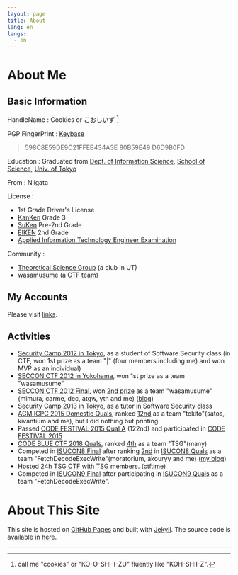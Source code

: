 ```yaml
---
layout: page
title: About
lang: en
langs:
  - en
---
```


About Me
========

Basic Information
-----------------

HandleName
: Cookies or こおしいず [^1]

PGP FingerPrint
: [Keybase][Keybase]
  > 598C8E59DE9C21FFEB434A3E 80B59E49 D6D9B0FD 

Education
: Graduated from [Dept. of Information Science][IS], [School of Science][School Science], [Univ. of Tokyo][UTokyo]

From
: Niigata

License
:
  - 1st Grade Driver's License
  - [KanKen](http://www.kanken.or.jp/kanken/) Grade 3
  - [SuKen](https://www.su-gaku.net/suken/) Pre-2nd Grade
  - [EIKEN](http://www.eiken.or.jp/eiken/en/) 2nd Grade
  - [Applied Information Technology Engineer Examination](https://www.jitec.ipa.go.jp/index-e.html)

Community
:
  - [Theoretical Science Group][TSG] (a club in UT)
  - [wasamusume][wasa] (a [CTF team](https://ctftime.org/team/3655))

[^1]: call me "cookies" or "KO-O-SHI-I-ZU" fluently like "KOH-SHII-Z".

[Keybase]: https://keybase.io/kcz146
[School Science]: http://www.s.u-tokyo.ac.jp/en/
[IS]: https://www.i.u-tokyo.ac.jp/index_e.shtml
[UTokyo]: https://www.u-tokyo.ac.jp/en/
[TSG]: https://tsg.ne.jp/
[wasa]: http://wasamusu.me/

My Accounts
-----------

Please visit [links](/links.html).

Activities
----------

- [Security Camp 2012 in Tokyo][seccamp2012], as a student of Software Security class (in CTF, won 1st prize as a team \"\|\" (four members including me) and won MVP as an individual)
- [SECCON CTF 2012 in Yokohama][seccon2012-yokohama], won 1st prize as a team "wasamusume"
- [SECCON CTF 2012 Final][seccon2012-final], won [2nd prize][seccon2012-final-result] as a team "wasamusume"(mimura, carme, dec, atgw, ytn and me)  ([blog](http://cookies.hatenablog.jp/entry/2013/02/25/213034))
- [Security Camp 2013 in Tokyo][seccamp2013], as a tutor in Software Security class
- [ACM ICPC 2015 Domestic Quals][acm-icpc-2015-domestic-qual], ranked [12nd][acm-icpc-2015-domestic-qual-ranking] as a team "tekito"(satos, kivantium and me), but I did nothing but printing.
- Passed [CODE FESTIVAL 2015 Qual A][codefes-2015-quala] (122nd) and participated in [CODE FESTIVAL 2015][codefes-2015]
- [CODE BLUE CTF 2018 Quals][codeblue-2018-qual], ranked [4th][codeblue-2018-qual-ranking] as a team "TSG"(many)
- Competed in [ISUCON8 Final][isucon8-final] after ranking [2nd][isucon8-qual-ranking] in [ISUCON8 Quals][isucon8-qual] as a team "FetchDecodeExecWrite"(moratorium, akouryy and me) ([my blog](https://cookies.hatenablog.jp/entry/2018/09/16/230411))
- Hosted 24h [TSG CTF][tsgctf-github] with [TSG][TSG] members. ([ctftime][tsgctf-ctftime])
- Competed in [ISUCON9 Final][isucon9-final] after participating in [ISUCON9 Quals][isucon9-matome] as a team "FetchDecodeExecWrite".

[seccamp2012]: http://www.ipa.go.jp/jinzai/renkei/camp2012/
[seccamp2013]: http://www.ipa.go.jp/jinzai/renkei/camp2013/
[seccon2012-yokohama]: http://2012.seccon.jp/2013/01/4seccon-ctf.html
[seccon2012-final]: http://2012.seccon.jp/2013/02/seccon-ctf2012.html
[seccon2012-final-result]: http://2012.seccon.jp/2013/02/blog-post_26.html
[acm-icpc-2015-domestic-qual]: https://icpc.iisf.or.jp/2015-tsukuba/domestic/
[acm-icpc-2015-domestic-qual-ranking]: https://icpc.iisf.or.jp/2015-tsukuba/domestic/standings-and-results/
[codefes-2015-quala]: http://code-festival-2015-quala.contest.atcoder.jp/
[codefes-2015]: http://recruit-jinji.jp/code_fes2015/index.html
[codeblue-2018-qual]: https://codeblue.jp/2018/en/
[codeblue-2018-qual-ranking]: https://ctftime.org/event/636
[isucon8-qual]: http://isucon.net/archives/52388756.html
[isucon8-qual-ranking]: http://isucon.net/archives/52459414.html
[isucon8-final]: http://isucon.net/archives/52606851.html
[tsgctf-github]: https://github.com/tsg-ut/tsgctf
[tsgctf-ctftime]: https://ctftime.org/event/758
[isucon9-matome]: http://isucon.net/archives/53570241.html
[isucon9-final]: http://isucon.net/archives/53877800.html



About This Site
===============

 This site is hosted on [GitHub Pages](https://pages.github.com/) and built with [Jekyll](https://jekyllrb.com/).
 The source code is available in [here](https://github.com/cookie-s/cookie-s.github.io/).


- - - -

